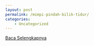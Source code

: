 ```yaml
---
layout: post
permalink: /mimpi-pindah-bilik-tidur/
categories:
    - Uncategorized
---
```


[Baca Selengkapnya](/08)